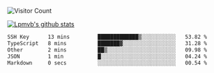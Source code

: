 ![Visitor Count](https://profile-counter.glitch.me/Lpmvb/count.svg)

[![Lpmvb's github stats](https://github-readme-stats.vercel.app/api?username=lpmvb&show_icons=true&title_color=fff&icon_color=79ff97&text_color=9f9f9f&bg_color=151515)](https://github.com/anuraghazra/github-readme-stats)

<!--
Here are some ideas to get you started:

- 🔭 I’m currently working on ...
- 🌱 I’m currently learning ...
- 👯 I’m looking to collaborate on ...
- 🤔 I’m looking for help with ...
- 💬 Ask me about ...
- 📫 How to reach me: ...
- 😄 Pronouns: ...
- ⚡ Fun fact: ...
-->

<!--START_SECTION:waka-->

```txt
SSH Key      13 mins         █████████████▒░░░░░░░░░░░   53.82 %
TypeScript   8 mins          ███████▓░░░░░░░░░░░░░░░░░   31.28 %
Other        2 mins          ██▒░░░░░░░░░░░░░░░░░░░░░░   09.98 %
JSON         1 min           █░░░░░░░░░░░░░░░░░░░░░░░░   04.24 %
Markdown     0 secs          ░░░░░░░░░░░░░░░░░░░░░░░░░   00.54 %
```

<!--END_SECTION:waka-->
